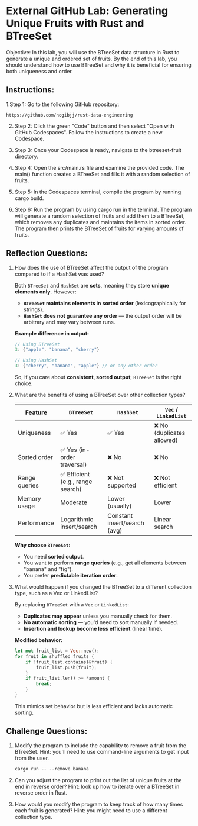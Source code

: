 # External GitHub Lab: Generating Unique Fruits with Rust and BTreeSet

Objective: In this lab, you will use the BTreeSet data structure in Rust to generate a unique and ordered set of fruits. By the end of this lab, you should understand how to use BTreeSet and why it is beneficial for ensuring both uniqueness and order.

## Instructions:

1.Step 1: Go to the following GitHub repository:

    https://github.com/nogibjj/rust-data-engineering

2. Step 2: Click the green "Code" button and then select "Open with GitHub Codespaces". Follow the instructions to create a new Codespace.

3. Step 3: Once your Codespace is ready, navigate to the btreeset-fruit directory.

4. Step 4: Open the src/main.rs file and examine the provided code. The main() function creates a BTreeSet and fills it with a random selection of fruits.

5. Step 5: In the Codespaces terminal, compile the program by running cargo build.

6. Step 6: Run the program by using cargo run in the terminal. The program will generate a random selection of fruits and add them to a BTreeSet, which removes any duplicates and maintains the items in sorted order. The program then prints the BTreeSet of fruits for varying amounts of fruits.

## Reflection Questions:

1. How does the use of BTreeSet affect the output of the program compared to if a HashSet was used?

    Both `BTreeSet` and `HashSet` are **sets**, meaning they store **unique elements only**. However:

    - **`BTreeSet` maintains elements in sorted order** (lexicographically for strings).
    - **`HashSet` does not guarantee any order** — the output order will be arbitrary and may vary between runs.

    **Example difference in output:**

    ```rust
    // Using BTreeSet
    3: {"apple", "banana", "cherry"}

    // Using HashSet
    3: {"cherry", "banana", "apple"} // or any other order
    ```

    So, if you care about **consistent, sorted output**, `BTreeSet` is the right choice.


2. What are the benefits of using a BTreeSet over other collection types?

    | Feature            | `BTreeSet`                        | `HashSet`                        | `Vec` / `LinkedList`            |
    |--------------------|-----------------------------------|----------------------------------|---------------------------------|
    | Uniqueness         | ✅ Yes                            | ✅ Yes                           | ❌ No (duplicates allowed)      |
    | Sorted order       | ✅ Yes (in-order traversal)       | ❌ No                            | ❌ No                           |
    | Range queries      | ✅ Efficient (e.g., range search) | ❌ Not supported                 | ❌ Not efficient                |
    | Memory usage       | Moderate                          | Lower (usually)                 | Lower                          |
    | Performance        | Logarithmic insert/search         | Constant insert/search (avg)    | Linear search                  |

    **Why choose `BTreeSet`:**
    - You need **sorted output**.
    - You want to perform **range queries** (e.g., get all elements between "banana" and "fig").
    - You prefer **predictable iteration order**.


3. What would happen if you changed the BTreeSet to a different collection type, such as a Vec or LinkedList?

    By replacing `BTreeSet` with a `Vec` or `LinkedList`:

    - **Duplicates may appear** unless you manually check for them.
    - **No automatic sorting** — you'd need to sort manually if needed.
    - **Insertion and lookup become less efficient** (linear time).

    **Modified behavior:**
    ```rust
    let mut fruit_list = Vec::new();
    for fruit in shuffled_fruits {
        if !fruit_list.contains(&fruit) {
            fruit_list.push(fruit);
        }
        if fruit_list.len() >= *amount {
            break;
        }
    }
    ```
    This mimics set behavior but is less efficient and lacks automatic sorting.

## Challenge Questions:

1. Modify the program to include the capability to remove a fruit from the BTreeSet. Hint: you'll need to use command-line arguments to get input from the user.

    ```rust
    cargo run -- --remove banana
    ```

2. Can you adjust the program to print out the list of unique fruits at the end in reverse order? Hint: look up how to iterate over a BTreeSet in reverse order in Rust.

3. How would you modify the program to keep track of how many times each fruit is generated? Hint: you might need to use a different collection type.
